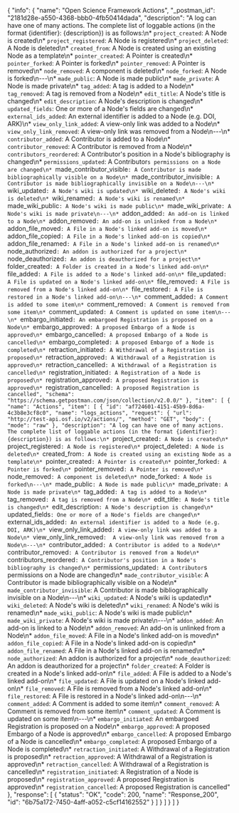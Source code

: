{
  "info": {
    "name": "Open Science Framework Actions",
    "_postman_id": "2181d28e-a550-4368-bbb0-4fb50414dada",
    "description": "A log can have one of many actions. The complete list of loggable actions (in the format {identifier}: {description}) is as follows:\n* `project_created`: A Node is created\n* `project_registered`: A Node is registered\n* `project_deleted`: A Node is deleted\n* `created_from`: A Node is created using an existing Node as a template\n* `pointer_created`: A Pointer is created\n* `pointer_forked`: A Pointer is forked\n* `pointer_removed`: A Pointer is removed\n* `node_removed`: A component is deleted\n* `node_forked`: A Node is forked\n---\n* `made_public`: A Node is made public\n* `made_private`: A Node is made private\n* `tag_added`: A tag is added to a Node\n* `tag_removed`: A tag is removed from a Node\n* `edit_title`: A Node's title is changed\n* `edit_description`: A Node's description is changed\n* `updated_fields`: One or more of a Node's fields are changed\n* `external_ids_added`: An external identifier is added to a Node (e.g. DOI, ARK)\n* `view_only_link_added`: A view-only link was added to a Node\n* `view_only_link_removed`:  A view-only link was removed from a Node\n---\n* `contributor_added`: A Contributor is added to a Node\n* `contributor_removed`: A Contributor is removed from a Node\n* `contributors_reordered`: A Contributor's position in a Node's bibliography is changed\n* `permissions_updated`: A Contributor`s permissions on a Node are changed\n* `made_contributor_visible`: A Contributor is made bibliographically visible on a Node\n* `made_contributor_invisible`: A Contributor is made bibliographically invisible on a Node\n---\n* `wiki_updated`: A Node's wiki is updated\n* `wiki_deleted`: A Node's wiki is deleted\n* `wiki_renamed`: A Node's wiki is renamed\n* `made_wiki_public`: A Node's wiki is made public\n* `made_wiki_private`: A Node's wiki is made private\n---\n* `addon_added`: An add-on is linked to a Node\n* `addon_removed`: An add-on is unlinked from a Node\n* `addon_file_moved`: A File in a Node's linked add-on is moved\n* `addon_file_copied`: A File in a Node's linked add-on is copied\n* `addon_file_renamed`: A File in a Node's linked add-on is renamed\n* `node_authorized`: An addon is authorized for a project\n* `node_deauthorized`: An addon is deauthorized for a project\n* `folder_created`: A Folder is created in a Node's linked add-on\n* `file_added`: A File is added to a Node's linked add-on\n* `file_updated`: A File is updated on a Node's linked add-on\n* `file_removed`: A File is removed from a Node's linked add-on\n* `file_restored`: A File is restored in a Node's linked add-on\n---\n* `comment_added`: A Comment is added to some item\n* `comment_removed`: A Comment is removed from some item\n* `comment_updated`: A Comment is updated on some item\n---\n* `embargo_initiated`: An embargoed Registration is proposed on a Node\n* `embargo_approved`: A proposed Embargo of a Node is approved\n* `embargo_cancelled`: A proposed Embargo of a Node is cancelled\n* `embargo_completed`: A proposed Embargo of a Node is completed\n* `retraction_initiated`: A Withdrawal of a Registration is proposed\n* `retraction_approved`: A Withdrawal of a Registration is approved\n* `retraction_cancelled`: A Withdrawal of a Registration is cancelled\n* `registration_initiated`: A Registration of a Node is proposed\n* `registration_approved`: A proposed Registration is approved\n* `registration_cancelled`: A proposed Registration is cancelled",
    "schema": "https://schema.getpostman.com/json/collection/v2.0.0/"
  },
  "item": [
    {
      "name": "Actions",
      "item": [
        {
          "id": "af724601-4151-45b9-8d6a-4c3b8e3cf8c0",
          "name": "logs_actions",
          "request": {
            "url": "http://test-api.osf.io/v2/actions/",
            "method": "GET",
            "body": {
              "mode": "raw"
            },
            "description": "A log can have one of many actions. The complete list of loggable actions (in the format {identifier}: {description}) is as follows:\n* `project_created`: A Node is created\n* `project_registered`: A Node is registered\n* `project_deleted`: A Node is deleted\n* `created_from`: A Node is created using an existing Node as a template\n* `pointer_created`: A Pointer is created\n* `pointer_forked`: A Pointer is forked\n* `pointer_removed`: A Pointer is removed\n* `node_removed`: A component is deleted\n* `node_forked`: A Node is forked\n---\n* `made_public`: A Node is made public\n* `made_private`: A Node is made private\n* `tag_added`: A tag is added to a Node\n* `tag_removed`: A tag is removed from a Node\n* `edit_title`: A Node's title is changed\n* `edit_description`: A Node's description is changed\n* `updated_fields`: One or more of a Node's fields are changed\n* `external_ids_added`: An external identifier is added to a Node (e.g. DOI, ARK)\n* `view_only_link_added`: A view-only link was added to a Node\n* `view_only_link_removed`:  A view-only link was removed from a Node\n---\n* `contributor_added`: A Contributor is added to a Node\n* `contributor_removed`: A Contributor is removed from a Node\n* `contributors_reordered`: A Contributor's position in a Node's bibliography is changed\n* `permissions_updated`: A Contributor`s permissions on a Node are changed\n* `made_contributor_visible`: A Contributor is made bibliographically visible on a Node\n* `made_contributor_invisible`: A Contributor is made bibliographically invisible on a Node\n---\n* `wiki_updated`: A Node's wiki is updated\n* `wiki_deleted`: A Node's wiki is deleted\n* `wiki_renamed`: A Node's wiki is renamed\n* `made_wiki_public`: A Node's wiki is made public\n* `made_wiki_private`: A Node's wiki is made private\n---\n* `addon_added`: An add-on is linked to a Node\n* `addon_removed`: An add-on is unlinked from a Node\n* `addon_file_moved`: A File in a Node's linked add-on is moved\n* `addon_file_copied`: A File in a Node's linked add-on is copied\n* `addon_file_renamed`: A File in a Node's linked add-on is renamed\n* `node_authorized`: An addon is authorized for a project\n* `node_deauthorized`: An addon is deauthorized for a project\n* `folder_created`: A Folder is created in a Node's linked add-on\n* `file_added`: A File is added to a Node's linked add-on\n* `file_updated`: A File is updated on a Node's linked add-on\n* `file_removed`: A File is removed from a Node's linked add-on\n* `file_restored`: A File is restored in a Node's linked add-on\n---\n* `comment_added`: A Comment is added to some item\n* `comment_removed`: A Comment is removed from some item\n* `comment_updated`: A Comment is updated on some item\n---\n* `embargo_initiated`: An embargoed Registration is proposed on a Node\n* `embargo_approved`: A proposed Embargo of a Node is approved\n* `embargo_cancelled`: A proposed Embargo of a Node is cancelled\n* `embargo_completed`: A proposed Embargo of a Node is completed\n* `retraction_initiated`: A Withdrawal of a Registration is proposed\n* `retraction_approved`: A Withdrawal of a Registration is approved\n* `retraction_cancelled`: A Withdrawal of a Registration is cancelled\n* `registration_initiated`: A Registration of a Node is proposed\n* `registration_approved`: A proposed Registration is approved\n* `registration_cancelled`: A proposed Registration is cancelled"
          },
          "response": [
            {
              "status": "OK",
              "code": 200,
              "name": "Response_200",
              "id": "6b75a172-7450-4aff-a052-c5cf14162552"
            }
          ]
        }
      ]
    }
  ]
}